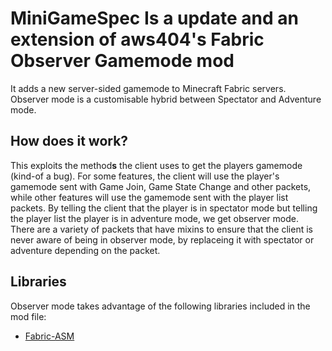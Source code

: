 # MiniGameSpec Is a update and an extension of aws404's Fabric Observer Gamemode mod
It adds a new server-sided gamemode to Minecraft Fabric servers. Observer mode is a customisable hybrid between Spectator and Adventure mode.

## How does it work?
This exploits the method**s** the client uses to get the players gamemode (kind-of a bug). For some features, the client will use the player's gamemode sent with Game Join, Game State Change and other packets, while other features will use the gamemode sent with the player list packets. By telling the client that the player is in spectator mode but telling the player list the player is in adventure mode, we get observer mode.  
There are a variety of packets that have mixins to ensure that the client is never aware of being in observer mode, by replaceing it with spectator or adventure depending on the packet.

## Libraries
Observer mode takes advantage of the following libraries included in the mod file:
* [Fabric-ASM](https://github.com/Chocohead/Fabric-ASM)
